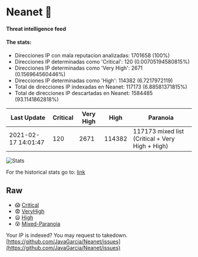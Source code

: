 # Neanet :hocho:
#### Threat intelligence feed
#### The stats:

- Direcciones IP con mala reputacion analizadas: 1701658 (100%)
- Direcciones IP determinadas como 'Critical':  120 (0.00705194580815%)
- Direcciones IP determinadas como 'Very High':  2671 (0.156964560446%)
- Direcciones IP determinadas como 'High':  114382 (6.7217972119)
- Total de direcciones IP indexadas en Neanet:  117173 (6.88581371815%)
- Total de direcciones IP descartadas en Neanet:  1584485 (93.1141862818%)

| Last Update | Critical | Very High | High | Paranoia |
| --- | --- | --- | --- | --- |
| 2021-02-17 14:01:47 | 120 | 2671 | 114382 | 117173 mixed list (Critical + Very High + High)|

![Stats](https://docs.google.com/spreadsheets/d/e/2PACX-1vSnaNMIXVabIpDJjufMlzH7poXnshF3mgd8Is1g9ytUEzVsP5my4Trn8f-xkoLLQ38xpL3HtmUexLo6/pubchart?oid=501124687&format=image)

For the historical stats go to: [link](/stats.csv)
## Raw
- :scream: [Critical](https://raw.githubusercontent.com/JavaGarcia/Neanet/master/blacklists/neanet_critical.txt)
- :fearful: [VeryHigh](https://raw.githubusercontent.com/JavaGarcia/Neanet/master/blacklists/neanet_veryHigh.txtt)
- :frowning: [High](https://raw.githubusercontent.com/JavaGarcia/Neanet/master/blacklists/neanet_high.txt)
- :dizzy_face: [Mixed-Paranoia](https://raw.githubusercontent.com/JavaGarcia/Neanet/master/blacklists/neanet_all.txt)


Your IP is indexed? You may request to takedown. [https://github.com/JavaGarcia/Neanet/issues](https://github.com/JavaGarcia/Neanet/issues)






































































































































































































































































































































































































































































































































































































































































































































































































































































































































































































































































































































































































































































































































































































































































































































































































































































































































































































































































































































































































































































































































































































































































































































































































































































































































































































































































































































































































































































































































































































































































































































































































































































































































































































































































































































































































































































































































































































































































































































































































































































































































































































































































































































































































































